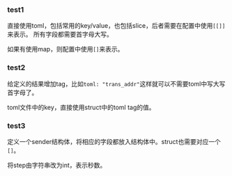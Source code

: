 
### test1

直接使用toml，包括常用的key/value，也包括slice，后者需要在配置中使用`[[]]`来表示。
所有字段都需要首字母大写。

如果有使用map，则配置中使用`[]`来表示。 

### test2 

给定义的结果增加tag，比如`toml: "trans_addr"`这样就可以不需要toml中写大写首字母了。

toml文件中的key，直接使用struct中的toml tag的值。

### test3

定义一个sender结构体，将相应的字段都放入结构体中。struct也需要对应一个`[]`。

将step由字符串改为int，表示秒数。



